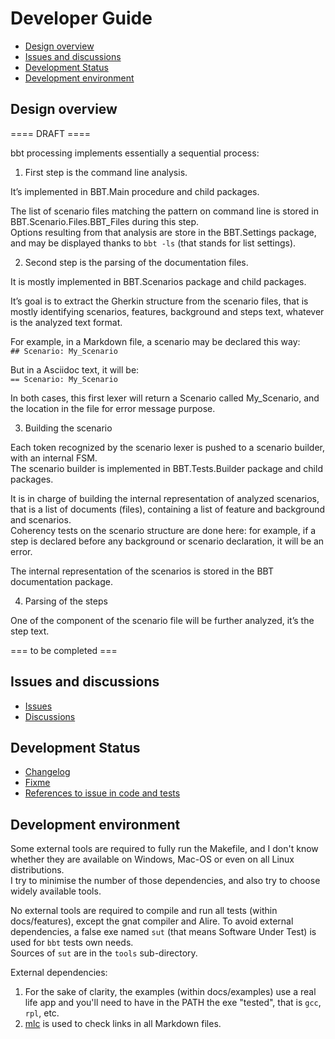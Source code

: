 # Developer Guide <!-- omit from toc -->

- [Design overview](#design-overview)
- [Issues and discussions](#issues-and-discussions)
- [Development Status](#development-status)
- [Development environment](#development-environment)


## Design overview

==== DRAFT ====

bbt processing implements essentially a sequential process:

1. First step is the command line analysis.

It’s implemented in BBT.Main procedure and child packages.  
   
The list of scenario files matching the pattern on command line is stored in BBT.Scenario.Files.BBT_Files during this step.  
Options resulting from that analysis are store in the BBT.Settings package, and may be displayed thanks to `bbt -ls` (that stands for list settings).

2. Second step is the parsing of the documentation files.

It is mostly implemented in BBT.Scenarios package and child packages.

It’s goal is to extract the Gherkin structure from the scenario files, that is mostly identifying scenarios, features, background and steps text, whatever is the analyzed text format.

For example, in a Markdown file, a scenario may be declared this way:  
`## Scenario: My_Scenario`

But in a Asciidoc text, it will be:  
`== Scenario: My_Scenario`

In both cases, this first lexer will return a Scenario called My_Scenario, and the location in the file for error message purpose.
 

3. Building the scenario

Each token recognized by the scenario lexer is pushed to a scenario builder, with an internal FSM.  
The scenario builder is implemented in BBT.Tests.Builder package and child packages.  

It is in charge of building the internal representation of analyzed scenarios, that is a list of documents (files), containing a list of feature and background and scenarios.  
Coherency tests on the scenario structure are done here: for example, if a step is declared before any background or scenario declaration, it will be an error.  

The internal representation of the scenarios is stored in the BBT documentation package.

4. Parsing of the steps

One of the component of the scenario file will be further analyzed, it’s the step text. 

=== to be completed ===

## Issues and discussions

- [Issues](https://github.com/LionelDraghi/bbt/issues)
- [Discussions](https://github.com/LionelDraghi/bbt/discussions)

## Development Status
- [Changelog](changelog.md)
- [Fixme](fixme_index.md)
- [References to issue in code and tests](issues_index.md)

## Development environment
Some external tools are required to fully run the Makefile, and 
I don't know whether they are available on Windows, Mac-OS or even on all Linux distributions.  
I try to minimise the number of those dependencies, and also try to choose widely available tools.

No external tools are required to compile and run all tests (within docs/features), except the gnat compiler and Alire.
To avoid external dependencies, a false exe named `sut` (that means Software Under Test) is used for `bbt` tests own needs.  
Sources of `sut` are in the `tools` sub-directory.

External dependencies:

1. For the sake of clarity, the examples (within docs/examples) use a real life app and you'll need to have in the PATH the exe "tested", that is `gcc`, `rpl`, etc.  
2. [mlc](https://github.com/becheran/mlc?tab=readme-ov-file#markup-link-checker) is used to check links in all Markdown files.
